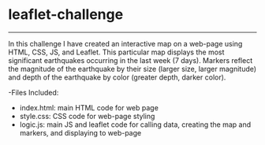 # leaflet-challenge
-----------------------------
In this challenge I have created an interactive map on a web-page using HTML, CSS, JS, and Leaflet. This particular map displays the most significant earthquakes occurring in the last week (7 days). Markers reflect the magnitude of the earthquake by their size (larger size, larger magnitude) and depth of the earthquake by color (greater depth, darker color).

-Files Included:

  - index.html: main HTML code for web page
  - style.css: CSS code for web-page styling
  - logic.js: main JS and leaflet code for calling data, creating the map and markers, and displaying to web-page
